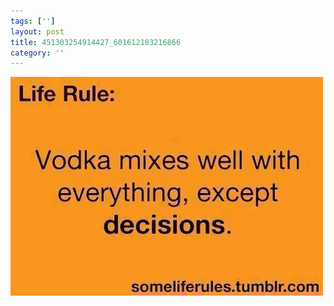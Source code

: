 ```yaml
---
tags: ['']
layout: post
title: 451303254914427_601612183216866
category: ''
---
```

![451303254914427_601612183216866](/uploads/2013-7-24-451303254914427_601612183216866.jpg)
